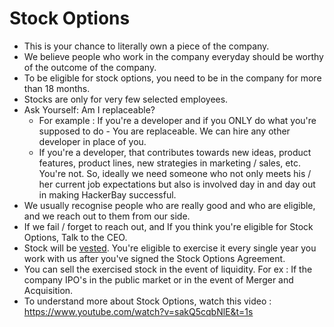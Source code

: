 # Stock Options

- This is your chance to literally own a piece of the company.
- We believe people who work in the company everyday should be worthy of the outcome of the company.
- To be eligible for stock options, you need to be in the company for more than 18 months.
- Stocks are only for very few selected employees.
- Ask Yourself: Am I replaceable?
   - For example : If you're a developer and if you ONLY do what you're supposed to do - You are replaceable. We can hire any other developer in place of you.
   - If you're a developer, that contributes towards new ideas, product features, product lines, new strategies in marketing / sales, etc. You're not. So, ideally we need someone who not only meets his / her current job expectations but also is involved day in and day out  in making HackerBay successful.
- We usually recognise people who are really good and who are eligible, and we reach out to them from our side.
- If we fail / forget to reach out, and If you think you're eligible for Stock Options, Talk to the CEO.
- Stock will be [vested](https://www.investopedia.com/terms/v/vesting.asp). You're eligible to exercise it every single year you work with us after you've signed the Stock Options Agreement.
- You can sell the exercised stock in the event of liquidity. For ex : If the company IPO's in the public market or in the event of Merger and Acquisition.
- To understand more about Stock Options, watch this video : https://www.youtube.com/watch?v=sakQ5cqbNlE&t=1s
